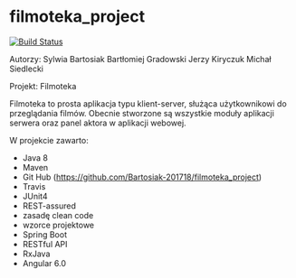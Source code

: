 # filmoteka_project

[![Build Status](https://travis-ci.org/Bartosiak-201718/filmoteka_project.svg?branch=master)](https://travis-ci.org/Bartosiak-201718/filmoteka_project)

Autorzy:
Sylwia Bartosiak
Bartłomiej Gradowski
Jerzy Kiryczuk 
Michał Siedlecki

Projekt: Filmoteka

Filmoteka to prosta aplikacja typu klient-server, służąca użytkownikowi do przeglądania filmów. 
Obecnie stworzone są wszystkie moduły aplikacji serwera oraz panel aktora w aplikacji webowej. 

W projekcie zawarto:
- Java 8
- Maven
- Git Hub (https://github.com/Bartosiak-201718/filmoteka_project)
- Travis
- JUnit4 
- REST-assured
- zasadę clean code
- wzorce projektowe
- Spring Boot
- RESTful API
- RxJava
- Angular 6.0


